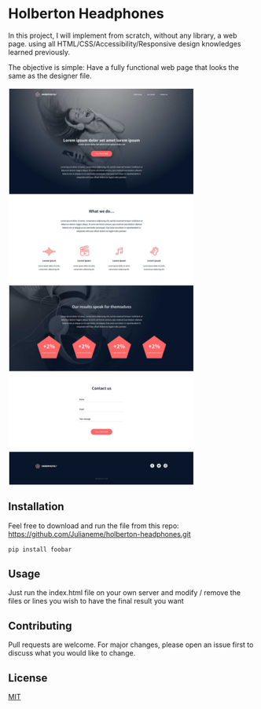 # Holberton Headphones

In this project, I will implement from scratch, without any library, a web page. using all HTML/CSS/Accessibility/Responsive design knowledges learned previously.

The objective is simple: Have a fully functional web page that looks the same as the designer file.

![ScreenShot](./website.png)

## Installation

Feel free to download and run the file from this repo:
https://github.com/Julianeme/holberton-headphones.git

```bash
pip install foobar
```

## Usage

Just run the index.html file on your own server and modify / remove the files or 
lines you wish to have the final result you want

## Contributing
Pull requests are welcome. For major changes, please open an issue first to discuss what you would like to change.


## License
[MIT](https://choosealicense.com/licenses/mit/)